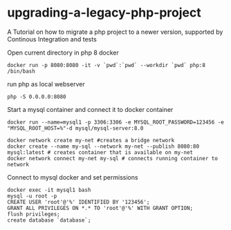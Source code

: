 # upgrading-a-legacy-php-project
A Tutorial on how to migrate a php project to a newer version, supported by Continous Integration and tests

Open current directory in php 8 docker

    docker run -p 8080:8080 -it -v `pwd`:`pwd` --workdir `pwd` php:8 /bin/bash

run php as local webserver

    php -S 0.0.0.0:8080

Start a mysql container and connect it to docker container

    docker run --name=mysql1 -p 3306:3306 -e MYSQL_ROOT_PASSWORD=123456 -e "MYSQL_ROOT_HOST=%"-d mysql/mysql-server:8.0

    docker network create my-net #creates a bridge network
    docker create --name my-sql --network my-net --publish 8080:80 mysql:latest # creates container that is available on my-net
    docker network connect my-net my-sql # connects running container to network

Connect to mysql docker and set permissions

    docker exec -it mysql1 bash
    mysql -u root -p
    CREATE USER 'root'@'%' IDENTIFIED BY '123456';
    GRANT ALL PRIVILEGES ON *.* TO 'root'@'%' WITH GRANT OPTION;
    flush privileges;
    create database `database`;